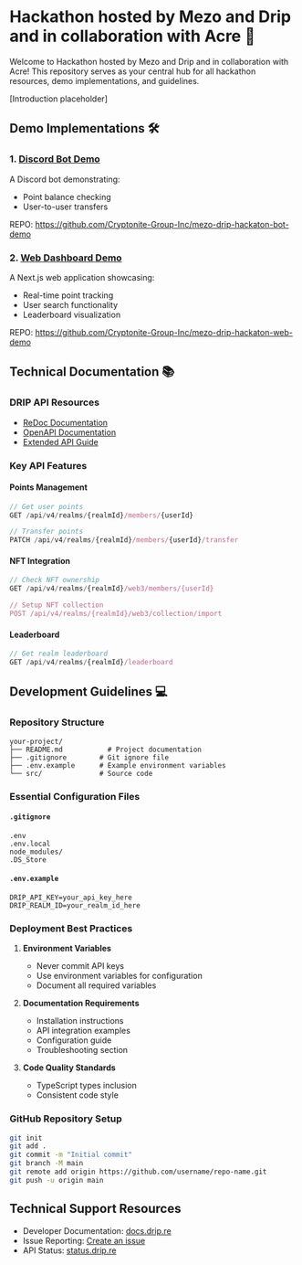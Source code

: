 # Hackathon hosted by Mezo and Drip and in collaboration with Acre 🚀

Welcome to Hackathon hosted by Mezo and Drip and in collaboration with Acre! This repository serves as your central hub for all hackathon resources, demo implementations, and guidelines.

[Introduction placeholder]

## Demo Implementations 🛠️

### 1. [Discord Bot Demo](./discord-bot-demo)
A Discord bot demonstrating:
- Point balance checking
- User-to-user transfers

REPO: https://github.com/Cryptonite-Group-Inc/mezo-drip-hackaton-bot-demo

### 2. [Web Dashboard Demo](./web-dashboard-demo)
A Next.js web application showcasing:
- Real-time point tracking
- User search functionality
- Leaderboard visualization

REPO: https://github.com/Cryptonite-Group-Inc/mezo-drip-hackaton-web-demo

## Technical Documentation 📚

### DRIP API Resources
- [ReDoc Documentation](https://api.drip.re/redocs)
- [OpenAPI Documentation](https://api.drip.re/docs)
- [Extended API Guide](https://docs.drip.re/api/extended-api)

### Key API Features

#### Points Management
```typescript
// Get user points
GET /api/v4/realms/{realmId}/members/{userId}

// Transfer points
PATCH /api/v4/realms/{realmId}/members/{userId}/transfer
```

#### NFT Integration
```typescript
// Check NFT ownership
GET /api/v4/realms/{realmId}/web3/members/{userId}

// Setup NFT collection
POST /api/v4/realms/{realmId}/web3/collection/import
```

#### Leaderboard
```typescript
// Get realm leaderboard
GET /api/v4/realms/{realmId}/leaderboard
```

## Development Guidelines 💻

### Repository Structure
```
your-project/
├── README.md           # Project documentation
├── .gitignore        # Git ignore file
├── .env.example      # Example environment variables
└── src/              # Source code
```

### Essential Configuration Files

#### `.gitignore`
```
.env
.env.local
node_modules/
.DS_Store
```

#### `.env.example`
```
DRIP_API_KEY=your_api_key_here
DRIP_REALM_ID=your_realm_id_here
```

### Deployment Best Practices

1. **Environment Variables**
   - Never commit API keys
   - Use environment variables for configuration
   - Document all required variables

2. **Documentation Requirements**
   - Installation instructions
   - API integration examples
   - Configuration guide
   - Troubleshooting section

3. **Code Quality Standards**
   - TypeScript types inclusion
   - Consistent code style

### GitHub Repository Setup
```bash
git init
git add .
git commit -m "Initial commit"
git branch -M main
git remote add origin https://github.com/username/repo-name.git
git push -u origin main
```

## Technical Support Resources
- Developer Documentation: [docs.drip.re](https://docs.drip.re)
- Issue Reporting: [Create an issue](https://github.com/your-org/hackathon-repo/issues)
- API Status: [status.drip.re](https://status.drip.re)
